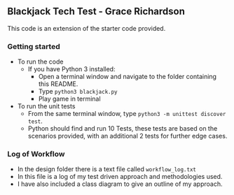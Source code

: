 ## Blackjack Tech Test - Grace Richardson

This code is an extension of the starter code provided.

### Getting started

- To run the code
    - If you have Python 3 installed:
        - Open a terminal window and navigate to the folder containing this README.
        - Type `python3 blackjack.py`
        - Play game in terminal
- To run the unit tests
    - From the same terminal window, type `python3 -m unittest discover test`.
    - Python should find and run  10 Tests, these tests are based on the scenarios provided, with an additional 2 tests for further edge cases. 
    

### Log of Workflow
- In the design folder there is a text file called `workflow_log.txt`
- In this file is a log of my test driven approach and methodologies used. 
- I have also included a class diagram to give an outline of my approach. 

    

